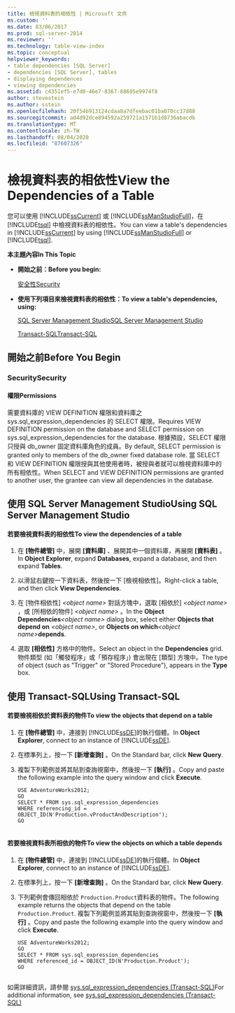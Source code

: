 ```yaml
---
title: 檢視資料表的相依性 | Microsoft 文件
ms.custom: ''
ms.date: 03/06/2017
ms.prod: sql-server-2014
ms.reviewer: ''
ms.technology: table-view-index
ms.topic: conceptual
helpviewer_keywords:
- table dependencies [SQL Server]
- dependencies [SQL Server], tables
- displaying dependences
- viewing dependencies
ms.assetid: c4351ef5-e7d0-46e7-8367-88695e9974f8
author: stevestein
ms.author: sstein
ms.openlocfilehash: 20f54b913124cdaa8a7dfeebac01ba070cc37d88
ms.sourcegitcommit: ad4d92dce894592a259721a1571b1d8736abacdb
ms.translationtype: MT
ms.contentlocale: zh-TW
ms.lasthandoff: 08/04/2020
ms.locfileid: "87607326"
---
```

# <a name="view-the-dependencies-of-a-table"></a><span data-ttu-id="f03e8-102">檢視資料表的相依性</span><span class="sxs-lookup"><span data-stu-id="f03e8-102">View the Dependencies of a Table</span></span>
  <span data-ttu-id="f03e8-103">您可以使用 [!INCLUDE[ssCurrent](../../includes/sscurrent-md.md)] 或 [!INCLUDE[ssManStudioFull](../../includes/ssmanstudiofull-md.md)]，在 [!INCLUDE[tsql](../../includes/tsql-md.md)] 中檢視資料表的相依性。</span><span class="sxs-lookup"><span data-stu-id="f03e8-103">You can view a table's dependencies in [!INCLUDE[ssCurrent](../../includes/sscurrent-md.md)] by using [!INCLUDE[ssManStudioFull](../../includes/ssmanstudiofull-md.md)] or [!INCLUDE[tsql](../../includes/tsql-md.md)].</span></span>  
  
 <span data-ttu-id="f03e8-104">**本主題內容**</span><span class="sxs-lookup"><span data-stu-id="f03e8-104">**In This Topic**</span></span>  
  
-   <span data-ttu-id="f03e8-105">**開始之前：**</span><span class="sxs-lookup"><span data-stu-id="f03e8-105">**Before you begin:**</span></span>  
  
     [<span data-ttu-id="f03e8-106">安全性</span><span class="sxs-lookup"><span data-stu-id="f03e8-106">Security</span></span>](#Security)  
  
-   <span data-ttu-id="f03e8-107">**使用下列項目來檢視資料表的相依性：**</span><span class="sxs-lookup"><span data-stu-id="f03e8-107">**To view a table's dependencies, using:**</span></span>  
  
     [<span data-ttu-id="f03e8-108">SQL Server Management Studio</span><span class="sxs-lookup"><span data-stu-id="f03e8-108">SQL Server Management Studio</span></span>](#SSMSProcedure)  
  
     [<span data-ttu-id="f03e8-109">Transact-SQL</span><span class="sxs-lookup"><span data-stu-id="f03e8-109">Transact-SQL</span></span>](#TsqlProcedure)  
  
##  <a name="before-you-begin"></a><a name="BeforeYouBegin"></a> <span data-ttu-id="f03e8-110">開始之前</span><span class="sxs-lookup"><span data-stu-id="f03e8-110">Before You Begin</span></span>  
  
###  <a name="security"></a><a name="Security"></a> <span data-ttu-id="f03e8-111">Security</span><span class="sxs-lookup"><span data-stu-id="f03e8-111">Security</span></span>  
  
####  <a name="permissions"></a><a name="Permissions"></a> <span data-ttu-id="f03e8-112">權限</span><span class="sxs-lookup"><span data-stu-id="f03e8-112">Permissions</span></span>  
 <span data-ttu-id="f03e8-113">需要資料庫的 VIEW DEFINITION 權限和資料庫之 sys.sql_expression_dependencies 的 SELECT 權限。</span><span class="sxs-lookup"><span data-stu-id="f03e8-113">Requires VIEW DEFINITION permission on the database and SELECT permission on sys.sql_expression_dependencies for the database.</span></span> <span data-ttu-id="f03e8-114">根據預設，SELECT 權限只授與 db_owner 固定資料庫角色的成員。</span><span class="sxs-lookup"><span data-stu-id="f03e8-114">By default, SELECT permission is granted only to members of the db_owner fixed database role.</span></span> <span data-ttu-id="f03e8-115">當 SELECT 和 VIEW DEFINITION 權限授與其他使用者時，被授與者就可以檢視資料庫中的所有相依性。</span><span class="sxs-lookup"><span data-stu-id="f03e8-115">When SELECT and VIEW DEFINITION permissions are granted to another user, the grantee can view all dependencies in the database.</span></span>  
  
##  <a name="using-sql-server-management-studio"></a><a name="SSMSProcedure"></a> <span data-ttu-id="f03e8-116">使用 SQL Server Management Studio</span><span class="sxs-lookup"><span data-stu-id="f03e8-116">Using SQL Server Management Studio</span></span>  
  
#### <a name="to-view-the-dependencies-of-a-table"></a><span data-ttu-id="f03e8-117">若要檢視資料表的相依性</span><span class="sxs-lookup"><span data-stu-id="f03e8-117">To view the dependencies of a table</span></span>  
  
1.  <span data-ttu-id="f03e8-118">在 **[物件總管]** 中，展開 **[資料庫]** 、展開其中一個資料庫，再展開 **[資料表]** 。</span><span class="sxs-lookup"><span data-stu-id="f03e8-118">In **Object Explorer**, expand **Databases**, expand a database, and then expand **Tables**.</span></span>  
  
2.  <span data-ttu-id="f03e8-119">以滑鼠右鍵按一下資料表，然後按一下 [檢視相依性]。</span><span class="sxs-lookup"><span data-stu-id="f03e8-119">Right-click a table, and then click **View Dependencies**.</span></span>  
  
3.  <span data-ttu-id="f03e8-120">在 [物件相依性] _\<object name>_ 對話方塊中，選取 [相依於] _\<object name>_ ，或 [所相依的物件] _\<object name>_ 。</span><span class="sxs-lookup"><span data-stu-id="f03e8-120">In the **Object Dependencies**_\<object name>_ dialog box, select either **Objects that depend on** _\<object name>_, or **Objects on which**_\<object name>_**depends**.</span></span>  
  
4.  <span data-ttu-id="f03e8-121">選取 **[相依性]** 方格中的物件。</span><span class="sxs-lookup"><span data-stu-id="f03e8-121">Select an object in the **Dependencies** grid.</span></span> <span data-ttu-id="f03e8-122">物件類型 (如「觸發程序」或「預存程序」) 會出現在 [類型] 方塊中。</span><span class="sxs-lookup"><span data-stu-id="f03e8-122">The type of object (such as "Trigger" or "Stored Procedure"), appears in the **Type** box.</span></span>  
  
##  <a name="using-transact-sql"></a><a name="TsqlProcedure"></a> <span data-ttu-id="f03e8-123">使用 Transact-SQL</span><span class="sxs-lookup"><span data-stu-id="f03e8-123">Using Transact-SQL</span></span>  
  
#### <a name="to-view-the-objects-that-depend-on-a-table"></a><span data-ttu-id="f03e8-124">若要檢視相依於資料表的物件</span><span class="sxs-lookup"><span data-stu-id="f03e8-124">To view the objects that depend on a table</span></span>  
  
1.  <span data-ttu-id="f03e8-125">在 **[物件總管]** 中，連接到 [!INCLUDE[ssDE](../../includes/ssde-md.md)]的執行個體。</span><span class="sxs-lookup"><span data-stu-id="f03e8-125">In **Object Explorer**, connect to an instance of [!INCLUDE[ssDE](../../includes/ssde-md.md)].</span></span>  
  
2.  <span data-ttu-id="f03e8-126">在標準列上，按一下 **[新增查詢]** 。</span><span class="sxs-lookup"><span data-stu-id="f03e8-126">On the Standard bar, click **New Query**.</span></span>  
  
3.  <span data-ttu-id="f03e8-127">複製下列範例並將其貼到查詢視窗中，然後按一下 **[執行]** 。</span><span class="sxs-lookup"><span data-stu-id="f03e8-127">Copy and paste the following example into the query window and click **Execute**.</span></span>  
  
    ```  
    USE AdventureWorks2012;  
    GO  
    SELECT * FROM sys.sql_expression_dependencies  
    WHERE referencing_id = OBJECT_ID(N'Production.vProductAndDescription');   
    GO  
  
    ```  
  
#### <a name="to-view-the-objects-on-which-a-table-depends"></a><span data-ttu-id="f03e8-128">若要檢視資料表所相依的物件</span><span class="sxs-lookup"><span data-stu-id="f03e8-128">To view the objects on which a table depends</span></span>  
  
1.  <span data-ttu-id="f03e8-129">在 **[物件總管]** 中，連接到 [!INCLUDE[ssDE](../../includes/ssde-md.md)]的執行個體。</span><span class="sxs-lookup"><span data-stu-id="f03e8-129">In **Object Explorer**, connect to an instance of [!INCLUDE[ssDE](../../includes/ssde-md.md)].</span></span>  
  
2.  <span data-ttu-id="f03e8-130">在標準列上，按一下 **[新增查詢]** 。</span><span class="sxs-lookup"><span data-stu-id="f03e8-130">On the Standard bar, click **New Query**.</span></span>  
  
3.  <span data-ttu-id="f03e8-131">下列範例會傳回相依於 `Production.Product`資料表的物件。</span><span class="sxs-lookup"><span data-stu-id="f03e8-131">The following example returns the objects that depend on the table `Production.Product`.</span></span> <span data-ttu-id="f03e8-132">複製下列範例並將其貼到查詢視窗中，然後按一下 **[執行]** 。</span><span class="sxs-lookup"><span data-stu-id="f03e8-132">Copy and paste the following example into the query window and click **Execute**.</span></span>  
  
    ```  
    USE AdventureWorks2012;   
    GO  
    SELECT * FROM sys.sql_expression_dependencies  
    WHERE referenced_id = OBJECT_ID(N'Production.Product');   
    GO  
  
    ```  
  
 <span data-ttu-id="f03e8-133">如需詳細資訊，請參閱 [sys.sql_expression_dependencies &#40;Transact-SQL&#41;](/sql/relational-databases/system-catalog-views/sys-sql-expression-dependencies-transact-sql)</span><span class="sxs-lookup"><span data-stu-id="f03e8-133">For additional information, see [sys.sql_expression_dependencies &#40;Transact-SQL&#41;](/sql/relational-databases/system-catalog-views/sys-sql-expression-dependencies-transact-sql)</span></span>  
  
  
